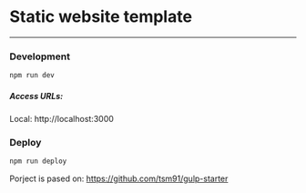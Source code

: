 # Static website template
---
### Development
```bash
npm run dev
```
##### Access URLs:
Local: http://localhost:3000

### Deploy
```bash
npm run deploy
```

Porject is pased on:
https://github.com/tsm91/gulp-starter
